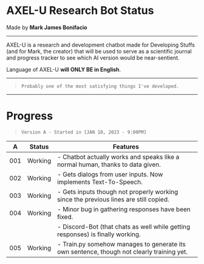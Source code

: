 # AXEL-U Research Bot Status

Made by **Mark James Bonifacio**

---

AXEL-U is a research and development chatbot made for Developing Stuffs (and for Mark, the creator) that will be used to serve as a scientific journal and progress tracker to see which AI version would be near-sentient. 

Language of AXEL-U **will ONLY BE in English**.

---

> `Probably one of the most satisfying things I've developed.`

---

# Progress

> `Version A - Started in [JAN 10, 2023 - 9:00PM]`

|A|Status|Features
|--------|--------|--------|
|    001    |    Working    |   - Chatbot actually works and speaks like a normal human, thanks to data given.
| 002 | Working | - Gets dialogs from user inputs. Now implements Text-To-Speech.
| 003 | Working | - Gets inputs though not properly working since the previous lines are still copied.
| 004 | Working | - Minor bug in gathering responses have been fixed. 
| | | - Discord-Bot (that chats as well while getting responses) is finally working.
| 005 | Working | - Train.py somehow manages to generate its own sentence, though not clearly training yet.